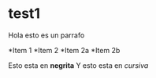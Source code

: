 # test1
Hola esto es un parrafo

*Item 1
*Item 2
  *Item 2a
  *Item 2b

Esto esta en **negrita**
Y esto esta en _cursiva_
